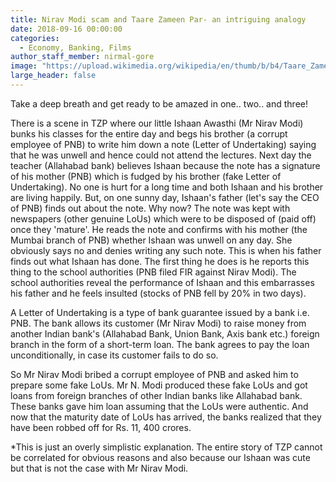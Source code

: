 ```yaml
---
title: Nirav Modi scam and Taare Zameen Par- an intriguing analogy
date: 2018-09-16 00:00:00
categories:
  - Economy, Banking, Films
author_staff_member: nirmal-gore
image: "https://upload.wikimedia.org/wikipedia/en/thumb/b/b4/Taare_Zameen_Par_Like_Stars_on_Earth_poster.png/220px-Taare_Zameen_Par_Like_Stars_on_Earth_poster.png"
large_header: false
---
```


Take a deep breath and get ready to be amazed in one.. two.. and three!

There is a scene in TZP where our little Ishaan Awasthi (Mr Nirav Modi) bunks his classes for the entire day and begs his brother (a corrupt employee of PNB) to write him down a note (Letter of Undertaking) saying that he was unwell and hence could not attend the lectures. Next day the teacher (Allahabad bank) believes Ishaan because the note has a signature of his mother (PNB) which is fudged by his brother (fake Letter of Undertaking). No one is hurt for a long time and both Ishaan and his brother are living happily. But, on one sunny day, Ishaan's father (let's say the CEO of PNB) finds out about the note. Why now? The note was kept with newspapers (other genuine LoUs) which were to be disposed of (paid off) once they 'mature'. He reads the note and confirms with his mother (the Mumbai branch of PNB) whether Ishaan was unwell on any day. She obviously says no and denies writing any such note. This is when his father finds out what Ishaan has done. The first thing he does is he reports this thing to the school authorities (PNB filed FIR against Nirav Modi). The school authorities reveal the performance of Ishaan and this embarrasses his father and he feels insulted (stocks of PNB fell by 20% in two days).

A Letter of Undertaking is a type of bank guarantee issued by a bank i.e. PNB. The bank allows its customer (Mr Nirav Modi) to raise money from another Indian bank's (Allahabad Bank, Union Bank, Axis bank etc.) foreign branch in the form of a short-term loan. The bank agrees to pay the loan unconditionally, in case its customer fails to do so.

So Mr Nirav Modi bribed a corrupt employee of PNB and asked him to prepare some fake LoUs. Mr N. Modi produced these fake LoUs and got loans from foreign branches of other Indian banks like Allahabad bank. These banks gave him loan assuming that the LoUs were authentic. And now that the maturity date of LoUs has arrived, the banks realized that they have been robbed off for Rs. 11, 400 crores.

*This is just an overly simplistic explanation. The entire story of TZP cannot be correlated for obvious reasons and also because our Ishaan was cute but that is not the case with Mr Nirav Modi.
